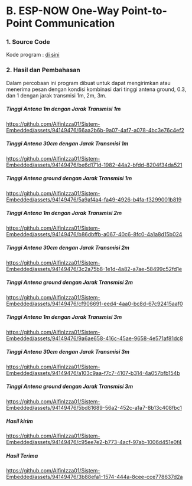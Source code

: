 # B. ESP-NOW One-Way Point-to-Point Communication

### 1. Source Code
Kode program : <a href="ESP-NOW_One-Way_Point-to-Point_Communication/ESP-NOW_One-Way_Point-to-Point_Communication.ino">di sini</a>

### 2. Hasil dan Pembahasan
Dalam percobaan ini program dibuat untuk dapat mengirimkan atau menerima pesan dengan kondisi kombinasi dari tinggi antena ground, 0.3, dan 1 dengan jarak transmisi 1m, 2m, 3m.

##### Tinggi Antena 1m dengan Jarak Transmisi 1m
https://github.com/AlfinIzza01/Sistem-Embedded/assets/94149476/66aa2b6b-9a07-4af7-a078-4bc3e76c4ef2

##### Tinggi Antena 30cm dengan Jarak Transmisi 1m
https://github.com/AlfinIzza01/Sistem-Embedded/assets/94149476/be6d171d-1982-44a2-bfdd-8204f34da521

##### Tinggi Antena ground dengan Jarak Transmisi 1m
https://github.com/AlfinIzza01/Sistem-Embedded/assets/94149476/5a9af4a4-fa49-4926-b4fa-f3299001b819

##### Tinggi Antena 1m dengan Jarak Transmisi 2m
https://github.com/AlfinIzza01/Sistem-Embedded/assets/94149476/b86dbffb-a067-40c6-8fc0-4a1a8d15b024

##### Tinggi Antena 30cm dengan Jarak Transmisi 2m
https://github.com/AlfinIzza01/Sistem-Embedded/assets/94149476/3c2a75b8-1e1d-4a82-a7ae-58499c52fd1e

##### Tinggi Antena ground dengan Jarak Transmisi 2m
https://github.com/AlfinIzza01/Sistem-Embedded/assets/94149476/cf906691-eed4-4aa0-bc8d-67c92415aaf0

##### Tinggi Antena 1m dengan Jarak Transmisi 3m
https://github.com/AlfinIzza01/Sistem-Embedded/assets/94149476/9a6ae658-416c-45ae-9658-4e571af81dc8

##### Tinggi Antena 30cm dengan Jarak Transmisi 3m
https://github.com/AlfinIzza01/Sistem-Embedded/assets/94149476/a103c9aa-f7c7-4107-b314-4a057bfb154b

##### Tinggi Antena ground dengan Jarak Transmisi 3m
https://github.com/AlfinIzza01/Sistem-Embedded/assets/94149476/5bd81689-56a2-452c-a1a7-8b13c408fbc1

##### Hasil kirim
https://github.com/AlfinIzza01/Sistem-Embedded/assets/94149476/c95ee7e2-b773-4acf-97ab-1006d451e0f4

##### Hasil Terima
https://github.com/AlfinIzza01/Sistem-Embedded/assets/94149476/3b88efa1-1574-444a-8cee-cce778637d2a
